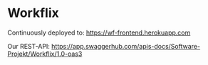 # Workflix

Continuously deployed to: https://wf-frontend.herokuapp.com

Our REST-API: https://app.swaggerhub.com/apis-docs/Software-Projekt/Workflix/1.0-oas3
